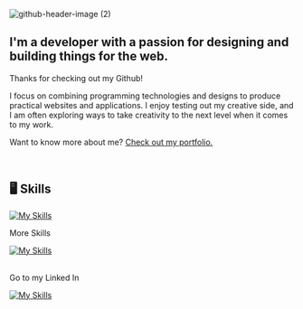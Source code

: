 ![github-header-image (2)](https://user-images.githubusercontent.com/97987865/212751142-2c43bfd8-decc-4305-9d14-46ce4691d6e6.png)



## I'm a developer with a passion for designing and building things for the web.

Thanks for checking out my Github!

I focus on combining programming technologies and designs to produce practical websites and applications. I enjoy testing out my creative side, and I am often exploring ways to take creativity to the next level when it comes to my work.

Want to know more about me? [Check out my portfolio.](https://klawdev.com)

<br>

## 🖥️ Skills

[![My Skills](https://skillicons.dev/icons?i=js,ts,next,react,css,html,nodejs&theme=light)](https://skillicons.dev)


More Skills
<br>
  
[![My Skills](https://skillicons.dev/icons?i=tailwind,bootstrap,bash,git,github,express,mongodb,netlify,vercel,vscode&theme=light)](https://skillicons.dev)


<br>
Go to my Linked In

[![My Skills](https://skillicons.dev/icons?i=linkedin&theme=light)](https://www.linkedin.com/in/katlawdev)


<!---
kattlaw/kattlaw is a ✨ special ✨ repository because its `README.md` (this file) appears on your GitHub profile.
You can click the Preview link to take a look at your changes.
--->
  
